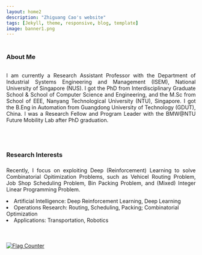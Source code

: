 ```yaml
---
layout: home2
description: "Zhiguang Cao's website"
tags: [Jekyll, theme, responsive, blog, template]
image: banner1.png
---
```

<h3 style="margin-bottom:0px;padding-top:20px;">About Me</h3> <br>

<p align="justify">I am currently a Research Assistant Professor with the Department of Industrial Systems Engineering and Management (ISEM), National University of Singapore (NUS). I got the PhD from Interdisciplinary Graduate School & School of Computer Science and Engineering,  and the M.Sc from School of EEE, Nanyang Technological University (NTU), Singapore. I got the B.Eng in Automation from Guangdong University of Technology (GDUT), China. I was a Research Fellow and Program Leader with the BMW@NTU Future Mobility Lab after PhD graduation.</p>
<!-- and I also hold an Associate Professor position with GDUT for a short period-->
<br />


<h3 style="margin-bottom:-8px;padding-top:20px;">Research Interests</h3> <br>
<p align="justify">Recently, I focus on exploiting Deep (Reinforcement) Learning to solve Combinatorial Opitimization Problems, such as Vehicel Routing Problem, Job Shop Scheduling Problem, Bin Packing Problem, and (Mixed) Integer Linear Programming Problem.
</p>
<li>	    
Artificial Intelligence:  Deep Reinforcement Learning, Deep Learning
</li>
<li>	    
Operations Research:  Routing, Scheduling, Packing; Combinatorial Optimization
</li>
<li>	    
Applications:  Transportation, Robotics
</li>

<br>
<br>
<br>
<a href="https://info.flagcounter.com/MtD5"><img src="https://s11.flagcounter.com/count2/MtD5/bg_FFFFFF/txt_000000/border_CCCCCC/columns_2/maxflags_10/viewers_0/labels_0/pageviews_0/flags_0/percent_0/" alt="Flag Counter" border="0"></a>
